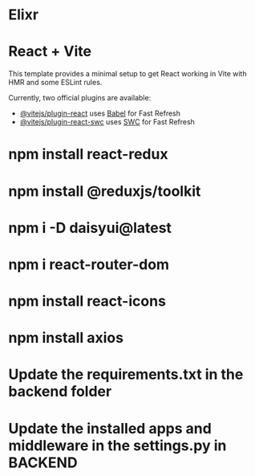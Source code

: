 # Elixr

# React + Vite

This template provides a minimal setup to get React working in Vite with HMR and some ESLint rules.

Currently, two official plugins are available:

- [@vitejs/plugin-react](https://github.com/vitejs/vite-plugin-react/blob/main/packages/plugin-react/README.md) uses [Babel](https://babeljs.io/) for Fast Refresh
- [@vitejs/plugin-react-swc](https://github.com/vitejs/vite-plugin-react-swc) uses [SWC](https://swc.rs/) for Fast Refresh

# npm install react-redux

# npm install @reduxjs/toolkit

# npm i -D daisyui@latest

# npm i react-router-dom

# npm install react-icons
# npm install axios

# Update the requirements.txt in the backend folder
# Update the installed apps and middleware in the settings.py in BACKEND